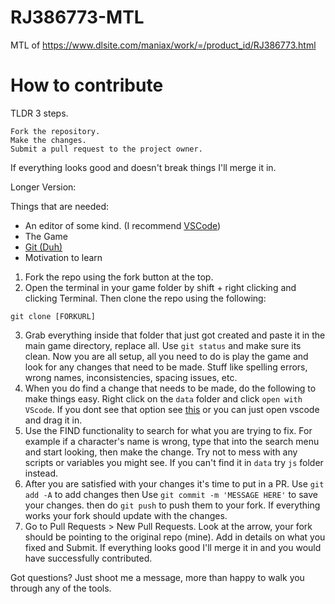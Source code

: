 # RJ386773-MTL
MTL of https://www.dlsite.com/maniax/work/=/product_id/RJ386773.html

# How to contribute
TLDR 3 steps.

    Fork the repository.
    Make the changes.
    Submit a pull request to the project owner.

If everything looks good and doesn't break things I'll merge it in.

Longer Version:

Things that are needed:
* An editor of some kind. (I recommend [VSCode](https://code.visualstudio.com/))
* The Game
* [Git (Duh)](https://git-scm.com/downloads)
* Motivation to learn

1. Fork the repo using the fork button at the top.
2. Open the terminal in your game folder by shift + right clicking and clicking Terminal. Then clone the repo using the following:

`git clone [FORKURL]`

3. Grab everything inside that folder that just got created and paste it in the main game directory, replace all. Use `git status` and make sure its clean. Now you are all setup, all you need to do is play the game and look for any changes that need to be made. Stuff like spelling errors, wrong names, inconsistencies, spacing issues, etc.
4. When you do find a change that needs to be made, do the following to make things easy. Right click on the `data` folder and click `open with VScode`. If you dont see that option see [this](https://dev.to/matheusgomes062/how-to-open-your-files-with-vs-code-from-the-context-menu-on-windows-5fi9) or you can just open vscode and drag it in.
5. Use the FIND functionality to search for what you are trying to fix. For example if a character's name is wrong, type that into the search menu and start looking, then make the change. Try not to mess with any scripts or variables you might see. If you can't find it in `data` try `js` folder instead.
6. After you are satisfied with your changes it's time to put in a PR. Use `git add -A` to add changes then Use `git commit -m 'MESSAGE HERE'` to save your changes. then do `git push` to push them to your fork. If everything works your fork should update with the changes.
7. Go to Pull Requests > New Pull Requests. Look at the arrow, your fork should be pointing to the original repo (mine). Add in details on what you fixed and Submit. If everything looks good I'll merge it in and you would have successfully contributed.

Got questions? Just shoot me a message, more than happy to walk you through any of the tools.
